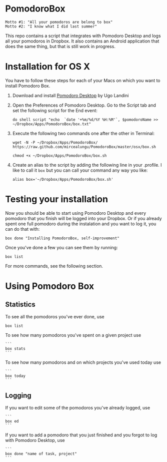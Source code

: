 PomodoroBox
===========

    Motto #1: "All your pomodoros are belong to box"
    Motto #2: "I know what I did last summer"


This repo contains a script that integrates with Pomodoro Desktop and logs all your pomodoros in Dropbox. 
It also contains an Android application that does the same thing, but that is still work in progress. 

# Installation for OS X

You have to follow these steps for each of your Macs on which you want to install Pomodoro Box.

1. Download and install [Pomodoro Desktop](http://mac.majorgeeks.com/files/details/pomodoro_desktop.html) by Ugo Landini

2. Open the Preferences of Pomodoro Desktop. Go to the Script tab and set the following script for the End event:

    ```
    do shell script "echo  `date '+%m/%d/%Y %H:%M'`, $pomodoroName >> ~/Dropbox/Apps/PomodoroBox/box.txt" 
    ```

3. Execute the following two commands one after the other in Terminal:

    ```
    wget -N -P ~/Dropbox/Apps/PomodoroBox/ https://raw.github.com/mircealungu/PomodoroBox/master/osx/box.sh
    ```
    
    ```
    chmod +x ~/Dropbox/Apps/PomodoroBox/box.sh
    ```

4. Create an alias to the script by adding the following line in your .profile. I like to call it `box` but you can call your command any way you like:

    ```
    alias box='~/Dropbox/Apps/PomodoroBox/box.sh'
    ```
    



# Testing your installation

Now you should be able to start using Pomodoro Desktop and every pomodoro that you finish will be logged into your Dropbox. 
Or if you already spent one full pomodoro during the instalation and you want to log it, you can do that with:

    box done "Installing PomodoroBox, self-improvement"

Once you've done a few you can see them by running:

    box list
    
For more commands, see the following section.


# Using Pomodoro Box

## Statistics
To see all the pomodoros you've ever done, use 
   
    box list

To see how many pomodoros you've spent on a given project use
   
    ```
    box stats
    ```
   
To see how many pomodoros and on which projects you've used today use
   
    ```
    box today
    ```
    
## Logging
If you want to edit some of the pomodoros you've already logged, use
   
    ```
    box ed
    ```
    
If you want to add a pomodoro that you just finished and you forgot to log with Pomodoro Desktop, use
    
    ```
    box done "name of task, project"
    ```

    

